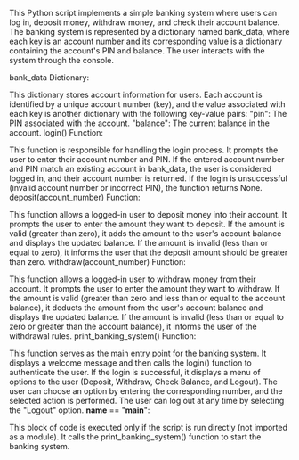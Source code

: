 This Python script implements a simple banking system where users can log in, deposit money, withdraw money, and check their account balance. The banking system is represented by a dictionary named bank_data, where each key is an account number and its corresponding value is a dictionary containing the account's PIN and balance. The user interacts with the system through the console.

bank_data Dictionary:

This dictionary stores account information for users. Each account is identified by a unique account number (key), and the value associated with each key is another dictionary with the following key-value pairs:
"pin": The PIN associated with the account.
"balance": The current balance in the account.
login() Function:

This function is responsible for handling the login process. It prompts the user to enter their account number and PIN.
If the entered account number and PIN match an existing account in bank_data, the user is considered logged in, and their account number is returned.
If the login is unsuccessful (invalid account number or incorrect PIN), the function returns None.
deposit(account_number) Function:

This function allows a logged-in user to deposit money into their account.
It prompts the user to enter the amount they want to deposit.
If the amount is valid (greater than zero), it adds the amount to the user's account balance and displays the updated balance.
If the amount is invalid (less than or equal to zero), it informs the user that the deposit amount should be greater than zero.
withdraw(account_number) Function:

This function allows a logged-in user to withdraw money from their account.
It prompts the user to enter the amount they want to withdraw.
If the amount is valid (greater than zero and less than or equal to the account balance), it deducts the amount from the user's account balance and displays the updated balance.
If the amount is invalid (less than or equal to zero or greater than the account balance), it informs the user of the withdrawal rules.
print_banking_system() Function:

This function serves as the main entry point for the banking system.
It displays a welcome message and then calls the login() function to authenticate the user.
If the login is successful, it displays a menu of options to the user (Deposit, Withdraw, Check Balance, and Logout).
The user can choose an option by entering the corresponding number, and the selected action is performed.
The user can log out at any time by selecting the "Logout" option.
__name__ == "__main__":

This block of code is executed only if the script is run directly (not imported as a module).
It calls the print_banking_system() function to start the banking system.
